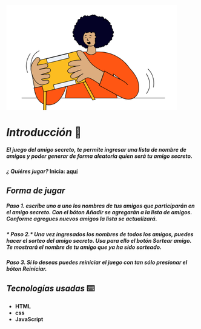 ![Imagen](assets/amigo-secreto.png)
# *Introducción* 🚀
##### El juego del amigo secreto, te permite ingresar una lista de nombre de amigos y poder generar de forma aleatoria quien será tu amigo secreto.
#### *¿ Quiéres jugar?* Inicia: [aquí](https://marc788.github.io/challenge-amigo-secreto_esp-main/)
## *Forma de jugar* 
##### *Paso 1.* escribe uno a uno los nombres de tus amigos que participarán en el amigo secreto. Con el bóton Añadir se agregarán a la lista de amigos. Conforme agregues nuevos amigos la lista se actualizará.
##### * Paso 2.* Una vez ingresados los nombres de todos los amigos, puedes hacer el sorteo del amigo secreto. Usa para ello el botón Sortear amigo. Te mostrará el nombre de tu amigo que ya ha sido sorteado.
##### *Paso 3.* Sí lo deseas puedes reiniciar el juego con tan sólo presionar el bóton Reiniciar.
## *Tecnologías usadas* ⌨️
- **HTML**
- **css**
- **JavaScript**
  
